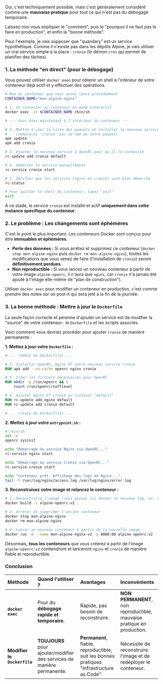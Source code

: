 Oui, c'est techniquement possible, mais c'est généralement considéré comme une **mauvaise pratique** pour tout ce qui n'est pas du débogage temporaire.

Laissez-moi vous expliquer le "comment", puis le "pourquoi il ne faut pas le faire en production", et enfin la "bonne méthode".

Pour l'exemple, je vais supposer que "quandary" est un service hypothétique. Comme il n'existe pas dans les dépôts Alpine, je vais utiliser un vrai service simple à la place : `cronie` (le démon `cron` qui permet de planifier des tâches).

### 1. La méthode "en direct" (pour le débogage)

Vous pouvez utiliser `docker exec` pour obtenir un shell à l'intérieur de votre conteneur déjà actif et y effectuer des opérations.

```bash
# Nom du conteneur que nous avons lancé précédemment
CONTAINER_NAME="mon-alpine-nginx"

# 1. Se connecter au conteneur en mode interactif
docker exec -it $CONTAINER_NAME /bin/sh

# --- Vous êtes maintenant à l'intérieur du conteneur ---

# 2. Mettre à jour la liste des paquets et installer le nouveau service
#    (remplacez 'cronie' par le nom de votre paquet)
apk update
apk add cronie

# 3. Ajouter le nouveau service à OpenRC pour qu'il le connaisse
rc-update add cronie default

# 4. Démarrer le service manuellement
rc-service cronie start

# 5. Vérifier que les services (nginx et cronie) sont bien démarrés
rc-status

# Pour quitter le shell du conteneur, tapez "exit"
exit
```

À ce stade, le service `cronie` est installé et actif **uniquement dans cette instance spécifique du conteneur**.

### 2. Le problème : Les changements sont éphémères

C'est le point le plus important. Les conteneurs Docker sont conçus pour être **immuables et éphémères**.

* **Perte des données :** Si vous arrêtez et supprimez ce conteneur (`docker stop mon-alpine-nginx` puis `docker rm mon-alpine-nginx`), toutes les modifications que vous venez de faire (l'installation de `cronie`) seront **définitivement perdues**.
* **Non reproductible :** Si vous lancez un nouveau conteneur à partir de votre image `alpine-openrc`, il n'aura que `nginx`, car `cronie` n'a jamais été ajouté à l'image elle-même (le "plan de construction").

Utiliser `docker exec` pour modifier un conteneur en production, c'est comme prendre des notes sur un post-it qui sera jeté à la fin de la journée.

### 3. La bonne méthode : Mettre à jour le `Dockerfile`

La seule façon correcte et pérenne d'ajouter un service est de modifier la "source" de votre conteneur : le `Dockerfile` et les scripts associés.

Voici comment vous devriez procéder pour ajouter `cronie` de manière permanente :

**1. Mettez à jour votre `Dockerfile` :**

```dockerfile
# ... (début du Dockerfile) ...

# 2. Installer OpenRC, Nginx ET notre nouveau service cronie
RUN apk add --no-cache openrc nginx cronie

# 3. Créer les fichiers nécessaires pour OpenRC
RUN mkdir -p /run/openrc && \
    touch /run/openrc/softlevel

# 4. Ajouter Nginx ET cronie au runlevel "default"
RUN rc-update add nginx default
RUN rc-update add cronie default

# ... (reste du Dockerfile) ...
```

**2. Mettez à jour votre `entrypoint.sh` :**

```sh
#!/bin/sh
set -e
openrc sysinit

echo "Démarrage du service Nginx via OpenRC..."
rc-service nginx start

echo "Démarrage du service Cronie via OpenRC..."
rc-service cronie start

echo "Conteneur prêt. Affichage des logs de Nginx..."
tail -F /var/log/nginx/access.log /var/log/nginx/error.log
```

**3. Reconstruisez votre image et relancez le conteneur :**

```bash
# 1. Reconstruire l'image (vous pouvez lui donner un nouveau tag, ex: v2)
docker build -t alpine-openrc:v2 .

# 2. Arrêter et supprimer l'ancien conteneur
docker stop mon-alpine-nginx
docker rm mon-alpine-nginx

# 3. Lancer un nouveau conteneur à partir de la nouvelle image
docker run -d --name mon-alpine-nginx-v2 -p 8080:80 alpine-openrc:v2
```

Désormais, **tous les conteneurs** que vous créerez à partir de l'image `alpine-openrc:v2` contiendront et lanceront `nginx` et `cronie` de manière fiable et reproductible.

### Conclusion

| Méthode | Quand l'utiliser ? | Avantages | Inconvénients |
| :--- | :--- | :--- | :--- |
| **`docker exec`** | Pour du **débogage rapide et temporaire**. | Rapide, pas besoin de reconstruire. | **NON PERMANENT**, non reproductible, mauvaise pratique en production. |
| **Modifier le `Dockerfile`** | **TOUJOURS** pour ajouter/modifier des services de manière permanente. | **Permanent**, fiable, reproductible, suit les bonnes pratiques "Infrastructure as Code". | Nécessite de reconstruire l'image et de redéployer le conteneur. |
